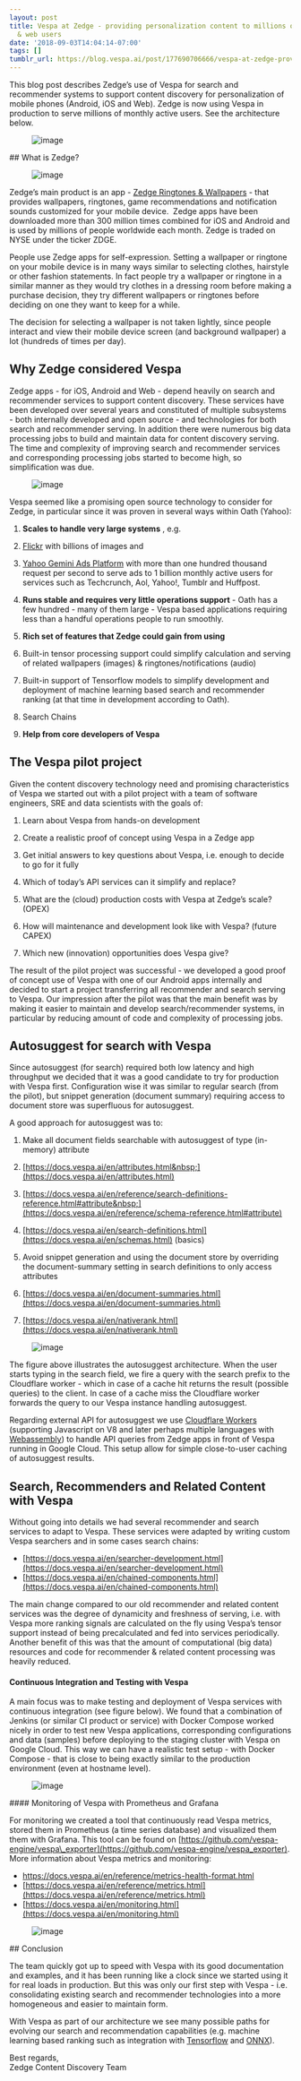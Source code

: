 ```yaml
---
layout: post
title: Vespa at Zedge - providing personalization content to millions of iOS, Android
  & web users
date: '2018-09-03T14:04:14-07:00'
tags: []
tumblr_url: https://blog.vespa.ai/post/177690706666/vespa-at-zedge-providing-personalization-content
---
```

This blog post describes Zedge’s use of Vespa for search and recommender systems to support content discovery for personalization of mobile phones (Android, iOS and Web). Zedge is now using Vespa in production to serve millions of monthly active users. See the architecture below.

<figure data-orig-width="960" data-orig-height="720" class="tmblr-full"><img src="/assets/2018-09-03-vespa-at-zedge-providing-personalization-content/tumblr_inline_peh82w1D1i1vpfrlb_540.png" alt="image" data-orig-width="960" data-orig-height="720"></figure>
## What is Zedge?
<figure data-orig-width="697" data-orig-height="584" class="tmblr-full"><img src="/assets/2018-09-03-vespa-at-zedge-providing-personalization-content/tumblr_inline_peh84w5juQ1vpfrlb_540.png" alt="image" data-orig-width="697" data-orig-height="584"></figure>

Zedge’s main product is an app - [Zedge Ringtones & Wallpapers](https://play.google.com/store/apps/details?id=net.zedge.android&hl=en) - that provides wallpapers, ringtones, game recommendations and notification sounds customized for your mobile device. &nbsp;Zedge apps have been downloaded more than 300 million times combined for iOS and Android and is used by millions of people worldwide each month. Zedge is traded on NYSE under the ticker ZDGE.

People use Zedge apps for self-expression. Setting a wallpaper or ringtone on your mobile device is in many ways similar to selecting clothes, hairstyle or other fashion statements. In fact people try a wallpaper or ringtone in a similar manner as they would try clothes in a dressing room before making a purchase decision, they try different wallpapers or ringtones before deciding on one they want to keep for a while.

The decision for selecting a wallpaper is not taken lightly, since people interact and view their mobile device screen (and background wallpaper) a lot (hundreds of times per day).

## Why Zedge considered Vespa

Zedge apps - for iOS, Android and Web - depend heavily on search and recommender services to support content discovery. These services have been developed over several years and constituted of multiple subsystems - both internally developed and open source - and technologies for both search and recommender serving. In addition there were numerous big data processing jobs to build and maintain data for content discovery serving. The time and complexity of improving search and recommender services and corresponding processing jobs started to become high, so simplification was due.

<figure data-orig-width="935" data-orig-height="77" class="tmblr-full"><img src="/assets/2018-09-03-vespa-at-zedge-providing-personalization-content/tumblr_inline_peh86e5kcE1vpfrlb_540.png" alt="image" data-orig-width="935" data-orig-height="77"></figure>

Vespa seemed like a promising open source technology to consider for Zedge, in particular since it was proven in several ways within Oath (Yahoo):

1. **Scales to handle very large systems** , e.g.&nbsp;  

  1. [Flickr](https://www.flickr.com/) with billions of images and
  2. [Yahoo Gemini Ads Platform](https://gemini.yahoo.com/advertiser/home) with more than one hundred thousand request per second to serve ads to 1 billion monthly active users for services such as Techcrunch, Aol, Yahoo!, Tumblr and Huffpost.
2. **Runs stable and requires very little operations support** - Oath has a few hundred - many of them large - Vespa based applications requiring less than a handful operations people to run smoothly.&nbsp;  
3. **Rich set of features that Zedge could gain from using**  

  1. Built-in tensor processing support could simplify calculation and serving of related wallpapers (images) & ringtones/notifications (audio)
  2. Built-in support of Tensorflow models to simplify development and deployment of machine learning based search and recommender ranking (at that time in development according to Oath). 
  3. Search Chains
4. **Help from core developers of Vespa**  

## The Vespa pilot project

Given the content discovery technology need and promising characteristics of Vespa we started out with a pilot project with a team of software engineers, SRE and data scientists with the goals of:

1. Learn about Vespa from hands-on development&nbsp;  
2. Create a realistic proof of concept using Vespa in a Zedge app  
3. Get initial answers to key questions about Vespa, i.e. enough to decide to go for it fully  

  1. Which of today’s API services can it simplify and replace?
  2. What are the (cloud) production costs with Vespa at Zedge’s scale? (OPEX)
  3. How will maintenance and development look like with Vespa? (future CAPEX)
  4. Which new (innovation) opportunities does Vespa give?

The result of the pilot project was successful - we developed a good proof of concept use of Vespa with one of our Android apps internally and decided to start a project transferring all recommender and search serving to Vespa. Our impression after the pilot was that the main benefit was by making it easier to maintain and develop search/recommender systems, in particular by reducing amount of code and complexity of processing jobs.

## Autosuggest for search with Vespa

Since autosuggest (for search) required both low latency and high throughput we decided that it was a good candidate to try for production with Vespa first. Configuration wise it was similar to regular search (from the pilot), but snippet generation (document summary) requiring access to document store was superfluous for autosuggest.

A good approach for autosuggest was to:

1. Make all document fields searchable with autosuggest of type (in-memory) attribute  

  1. [https://docs.vespa.ai/en/attributes.html&nbsp;](https://docs.vespa.ai/en/attributes.html)
  2. [https://docs.vespa.ai/en/reference/search-definitions-reference.html#attribute&nbsp;](https://docs.vespa.ai/en/reference/schema-reference.html#attribute)
  3. [https://docs.vespa.ai/en/search-definitions.html](https://docs.vespa.ai/en/schemas.html) (basics)
2. Avoid snippet generation and using the document store by overriding the document-summary setting in search definitions to only access attributes  

  1. [https://docs.vespa.ai/en/document-summaries.html](https://docs.vespa.ai/en/document-summaries.html)&nbsp;
  2. [https://docs.vespa.ai/en/nativerank.html](https://docs.vespa.ai/en/nativerank.html)
<figure data-orig-width="336" data-orig-height="720" class="tmblr-full"><img src="/assets/2018-09-03-vespa-at-zedge-providing-personalization-content/tumblr_inline_peh87uqn7l1vpfrlb_540.png" alt="image" data-orig-width="336" data-orig-height="720"></figure>

The figure above illustrates the autosuggest architecture. When the user starts typing in the search field, we fire a query with the search prefix to the Cloudflare worker - which in case of a cache hit returns the result (possible queries) to the client. In case of a cache miss the Cloudflare worker forwards the query to our Vespa instance handling autosuggest.

Regarding external API for autosuggest we use
<a href="https://blog.cloudflare.com/introducing-cloudflare-workers/" data-proofer-ignore>Cloudflare Workers</a>
(supporting Javascript on V8 and later perhaps multiple languages with [Webassembly](https://webassembly.org))
to handle API queries from Zedge apps in front of Vespa running in Google Cloud.
This setup allow for simple close-to-user caching of autosuggest results.

## Search, Recommenders and Related Content with Vespa

Without going into details we had several recommender and search services to adapt to Vespa. These services were adapted by writing custom Vespa searchers and in some cases search chains:

- [https://docs.vespa.ai/en/searcher-development.html](https://docs.vespa.ai/en/searcher-development.html)&nbsp;  
- [https://docs.vespa.ai/en/chained-components.html](https://docs.vespa.ai/en/chained-components.html)&nbsp;  

The main change compared to our old recommender and related content services was the degree of dynamicity and freshness of serving, i.e. with Vespa more ranking signals are calculated on the fly using Vespa’s tensor support instead of being precalculated and fed into services periodically. Another benefit of this was that the amount of computational (big data) resources and code for recommender & related content processing was heavily reduced.

#### Continuous Integration and Testing with Vespa

A main focus was to make testing and deployment of Vespa services with continuous integration (see figure below). We found that a combination of Jenkins (or similar CI product or service) with Docker Compose worked nicely in order to test new Vespa applications, corresponding configurations and data (samples) before deploying to the staging cluster with Vespa on Google Cloud. This way we can have a realistic test setup - with Docker Compose - that is close to being exactly similar to the production environment (even at hostname level).

<figure data-orig-width="960" data-orig-height="720" class="tmblr-full"><img src="/assets/2018-09-03-vespa-at-zedge-providing-personalization-content/tumblr_inline_peh89aLTGN1vpfrlb_540.png" alt="image" data-orig-width="960" data-orig-height="720"></figure>
#### Monitoring of Vespa with Prometheus and Grafana

For monitoring we created a tool that continuously read Vespa metrics, stored them in Prometheus (a time series database) and visualized them them with Grafana. This tool can be found on [https://github.com/vespa-engine/vespa\_exporter](https://github.com/vespa-engine/vespa_exporter). More information about Vespa metrics and monitoring:

- <a href="https://docs.vespa.ai/en/reference/metrics-health-format.html" data-proofer-ignore>https://docs.vespa.ai/en/reference/metrics-health-format.html</a>
- [https://docs.vespa.ai/en/reference/metrics.html](https://docs.vespa.ai/en/reference/metrics.html)
- [https://docs.vespa.ai/en/monitoring.html](https://docs.vespa.ai/en/monitoring.html)
<figure data-orig-width="960" data-orig-height="720" class="tmblr-full"><img src="/assets/2018-09-03-vespa-at-zedge-providing-personalization-content/tumblr_inline_peh89qWRYe1vpfrlb_540.png" alt="image" data-orig-width="960" data-orig-height="720"></figure>
## Conclusion

The team quickly got up to speed with Vespa with its good documentation and examples, and it has been running like a clock since we started using it for real loads in production. But this was only our first step with Vespa - i.e. consolidating existing search and recommender technologies into a more homogeneous and easier to maintain form.

With Vespa as part of our architecture we see many possible paths for evolving our search and recommendation capabilities (e.g. machine learning based ranking such as integration with [Tensorflow](https://www.tensorflow.org/) and [ONNX](https://onnx.ai/)).

Best regards,  
Zedge Content Discovery Team

